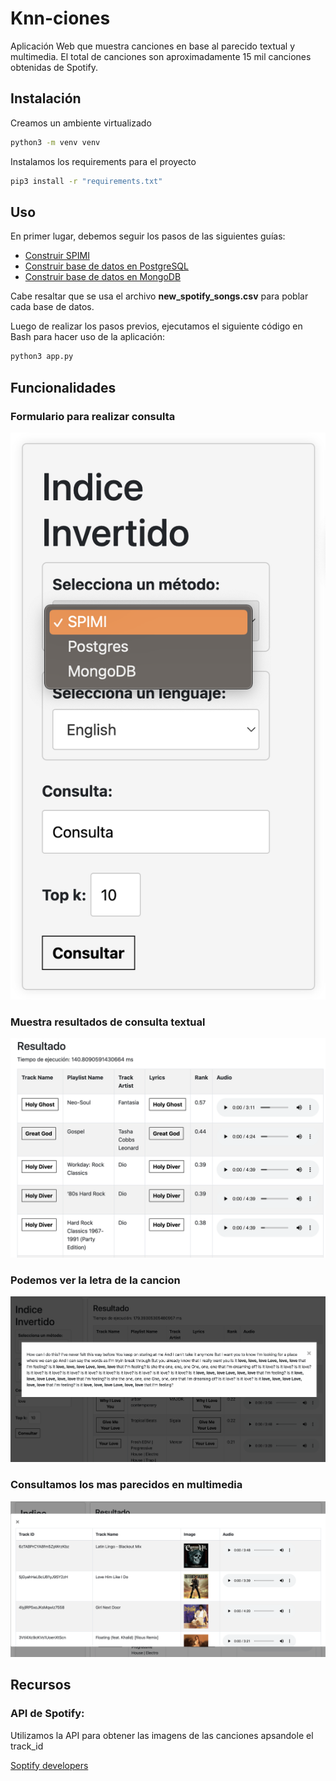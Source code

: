 # Knn-ciones

Aplicación Web que muestra canciones en base al parecido textual y multimedia. El total de canciones son aproximadamente 15 mil canciones obtenidas de Spotify.

## Instalación
Creamos un ambiente virtualizado
```bash
python3 -m venv venv
```

Instalamos los requirements para el proyecto
```bash
pip3 install -r "requirements.txt"
```

## Uso

En primer lugar, debemos seguir los pasos de las siguientes guías:

- [Construir SPIMI](https://github.com/MatiasMaravi/BD2-Project2/blob/main/assets/docs/Documentacion_indice_invertido.md)
- [Construir base de datos en PostgreSQL](https://github.com/MatiasMaravi/BD2-Project2/blob/main/assets/docs/guia_sql.md)
- [Construir base de datos en MongoDB](https://github.com/MatiasMaravi/BD2-Project2/blob/main/assets/docs/Indice_invertido_mongodb.md)

Cabe resaltar que se usa el archivo **new_spotify_songs.csv** para poblar cada base de datos.

Luego de realizar los pasos previos, ejecutamos el siguiente código en Bash para hacer uso de la aplicación:
```bash
python3 app.py   
```

## Funcionalidades


### Formulario para realizar consulta

![](../../images/formulario.png)

### Muestra resultados de consulta textual

![](../../images/result1.png)

### Podemos ver la letra de la cancion


![](../../images/result2.png)

### Consultamos los mas parecidos en multimedia


![](../../images/result3.png)


## Recursos

### API de Spotify:
Utilizamos la API para obtener las imagens de las canciones apsandole el track_id

[Soptify developers](https://developer.spotify.com/documentation/web-api)



